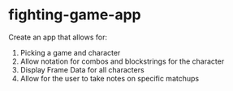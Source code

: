 # fighting-game-app

Create an app that allows for:
1. Picking a game and character
2. Allow notation for combos and blockstrings for the character
3. Display Frame Data for all characters
4. Allow for the user to take notes on specific matchups
